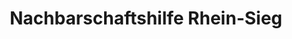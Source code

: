 ---
title: "Nachbarschaftshilfe Rhein-Sieg"
url: /sankt-augustin/nachbarschaftshilfe-rhein-sieg/
shop: Gebrauchtwaren
---